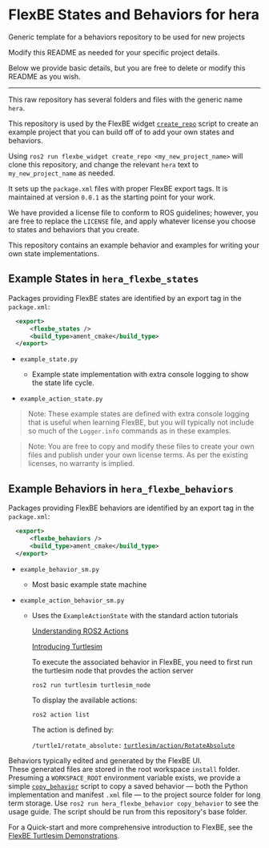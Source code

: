 # FlexBE States and Behaviors for hera

Generic template for a behaviors repository to be used for new projects

Modify this README as needed for your specific project details.

Below we provide basic details, but you are free to delete or modify this README as you wish.

----

This raw repository has several folders and files with the generic name `hera`.


This repository is used by the FlexBE widget 
[`create_repo`](https://github.com/FlexBE/flexbe_behavior_engine/blob/ros2-devel/flexbe_widget/bin/create_repo) 
script to create an example project that you can build off of to add your own states and behaviors.  

Using `ros2 run flexbe_widget create_repo <my_new_project_name>` will clone this repository, 
and change the relevant `hera` text to `my_new_project_name` as needed.

It sets up the `package.xml` files with proper FlexBE export tags.
It is maintained at version `0.0.1` as the starting point for your work.

We have provided a license file to conform to ROS guidelines; however, you are free to replace the 
`LICENSE` file, and apply whatever license you choose to states and behaviors that you create.

This repository contains an example behavior and examples for writing your own state implementations.

## Example States in `hera_flexbe_states`

Packages providing FlexBE states are identified by an export tag in the `package.xml`:

```xml
  <export>
      <flexbe_states />
      <build_type>ament_cmake</build_type>
  </export>
```

* `example_state.py `
  * Example state implementation with extra console logging to show the state life cycle.

* `example_action_state.py`

> Note: These example states are defined with extra console logging that is useful when learning FlexBE, 
> but you will typically not include so much of the `Logger.info` commands as in these examples.

> Note: You are free to copy and modify these files to create your own files and publish under your own license terms.
> As per the existing licenses, no warranty is implied.

## Example Behaviors in `hera_flexbe_behaviors`

Packages providing FlexBE behaviors are identified by an export tag in the `package.xml`:

```xml
  <export>
      <flexbe_behaviors />
      <build_type>ament_cmake</build_type>
  </export>
```

  * `example_behavior_sm.py`
    * Most basic example state machine

  * `example_action_behavior_sm.py` 
    * Uses the `ExampleActionState` with the standard action tutorials 

        [Understanding ROS2 Actions](https://docs.ros.org/en/iron/Tutorials/Beginner-CLI-Tools/Understanding-ROS2-Actions/Understanding-ROS2-Actions.html)

        [Introducing Turtlesim](https://docs.ros.org/en/iron/Tutorials/Beginner-CLI-Tools/Introducing-Turtlesim/Introducing-Turtlesim.html)
        
        To execute the associated behavior in FlexBE, you need to first run the turtlesim node that provdes the action server

        `ros2 run turtlesim turtlesim_node`
        
        To display the available actions:

        `ros2 action list`
        
        The action is defined by:

        `/turtle1/rotate_absolute:` [`turtlesim/action/RotateAbsolute`](https://docs.ros2.org/latest/api/turtlesim/action/RotateAbsolute.html)

Behaviors typically edited and generated by the FlexBE UI.  
These generated files are stored in the root workspace `install` folder.
Presuming a `WORKSPACE_ROOT` environment variable exists, we provide a simple 
[`copy_behavior`](hera_flexbe_behaviors/bin/copy_behavior) script to copy a saved behavior 
&mdash; both the Python implementation and manifest `.xml` file &mdash; 
to the project source folder for long term storage.
Use `ros2 run hera_flexbe_behavior copy_behavior` to see the usage guide. 
The script should be run from this repository's base folder.

For a Quick-start and more comprehensive introduction to FlexBE, 
see the [FlexBE Turtlesim Demonstrations](https://github.com/FlexBE/flexbe_turtlesim_demo).

